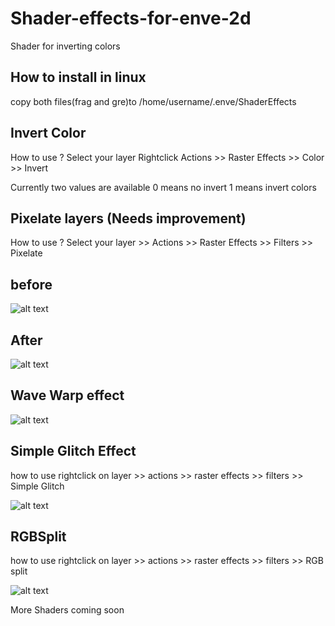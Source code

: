 # Shader-effects-for-enve-2d
Shader for inverting colors

## How to install in linux

copy both files(frag and gre)to
/home/username/.enve/ShaderEffects
 

## Invert Color
How to use ?
Select your layer Rightclick Actions >> Raster Effects >> Color >> Invert

Currently two values are available
0 means no invert
1 means invert colors

## Pixelate layers (Needs improvement)

How to use ?
Select your layer >> Actions >> Raster Effects >> Filters >> Pixelate

## before
![alt text](https://github.com/axiomgraph/Shader-effects-for-enve-2d/raw/main/sample/monkey-6268446_1280.jpg)

## After

![alt text](https://github.com/axiomgraph/Shader-effects-for-enve-2d/raw/main/sample/Screenshot%20from%202021-07-19%2011-46-00.png)

## Wave Warp effect
![alt text](https://github.com/axiomgraph/Shader-effects-for-enve-2d/blob/main/sample/wave_warp.png)


## Simple Glitch Effect
how to use rightclick on layer >> actions >> raster effects >> filters >> Simple Glitch

![alt text](https://raw.githubusercontent.com/axiomgraph/Shader-effects-for-enve-2d/main/sample/mpv-shot0006.jpg)


## RGBSplit

how to use rightclick on layer >> actions >> raster effects >> filters >> RGB split

![alt text](https://github.com/axiomgraph/Shader-effects-for-enve-2d/raw/main/sample/rgbsplit.png)


More Shaders coming soon
